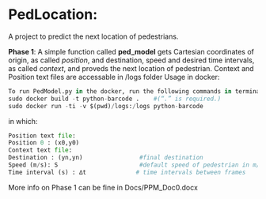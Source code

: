 # PedLocation:
A project to predict the next location of pedestrians.

**Phase 1**: A simple function called **ped_model** gets Cartesian coordinates of origin, as called _position_, and destination, speed and desired time intervals, as called _context_, and proveds the next location of pedestrian.
Context and Position text files are accessable in /logs folder
Usage in docker:
```python
To run PedModel.py in the docker, run the following commands in terminal/command prompt in the directory of the docker file: ~/PedLocation/Models
sudo docker build -t python-barcode .    #(“.” is required.)
sudo docker run -ti -v $(pwd)/logs:/logs python-barcode
```
in which:
```python
Position text file:                                      
Position 0 : (x0,y0)
Context text file:
Destination : (yn,yn)                #final destination
Speed (m/s): S                       #default speed of pedestrian in m/s
Time interval (s) : ∆t              # time intervals between frames
```
More info on Phase 1 can be fine in Docs/PPM_Doc0.docx


